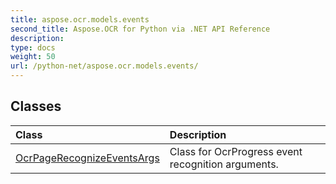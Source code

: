 ```yaml
---
title: aspose.ocr.models.events
second_title: Aspose.OCR for Python via .NET API Reference
description: 
type: docs
weight: 50
url: /python-net/aspose.ocr.models.events/
---
```





## Classes
| Class | Description |
| :- | :- |
|[OcrPageRecognizeEventsArgs](/ocr/python-net/aspose.ocr.models.events/ocrpagerecognizeeventsargs/)|Class for OcrProgress event recognition arguments.|
